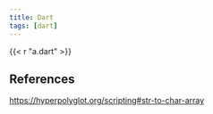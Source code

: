 ```yaml
---
title: Dart
tags: [dart]
---
```


{{< r "a.dart" >}}

## References

<https://hyperpolyglot.org/scripting#str-to-char-array>
